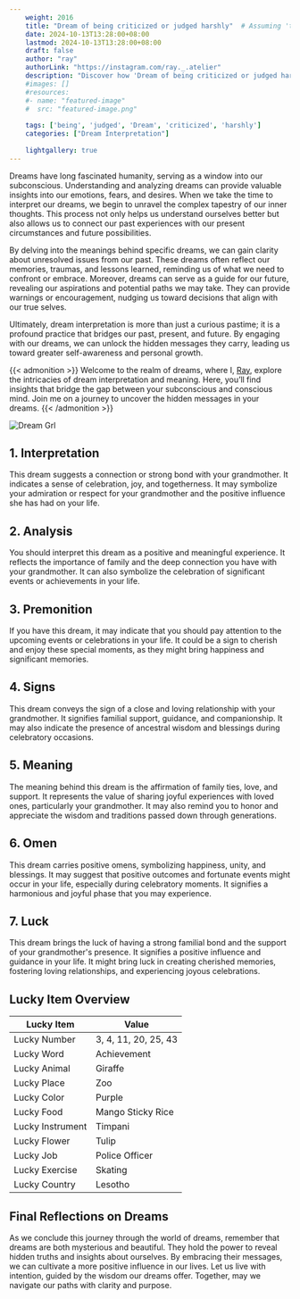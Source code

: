 ```yaml
---
    weight: 2016
    title: "Dream of being criticized or judged harshly"  # Assuming 'title' column exists
    date: 2024-10-13T13:28:00+08:00
    lastmod: 2024-10-13T13:28:00+08:00
    draft: false
    author: "ray"
    authorLink: "https://instagram.com/ray._.atelier"
    description: "Discover how 'Dream of being criticized or judged harshly' can interpret your future and uncover its significant meanings in your life."
    #images: []
    #resources:
    #- name: "featured-image"
    #  src: "featured-image.png"
    
    tags: ['being', 'judged', 'Dream', 'criticized', 'harshly']
    categories: ["Dream Interpretation"]
    
    lightgallery: true
---
```

    
Dreams have long fascinated humanity, serving as a window into our subconscious. Understanding and analyzing dreams can provide valuable insights into our emotions, fears, and desires. When we take the time to interpret our dreams, we begin to unravel the complex tapestry of our inner thoughts. This process not only helps us understand ourselves better but also allows us to connect our past experiences with our present circumstances and future possibilities.

By delving into the meanings behind specific dreams, we can gain clarity about unresolved issues from our past. These dreams often reflect our memories, traumas, and lessons learned, reminding us of what we need to confront or embrace. Moreover, dreams can serve as a guide for our future, revealing our aspirations and potential paths we may take. They can provide warnings or encouragement, nudging us toward decisions that align with our true selves.

Ultimately, dream interpretation is more than just a curious pastime; it is a profound practice that bridges our past, present, and future. By engaging with our dreams, we can unlock the hidden messages they carry, leading us toward greater self-awareness and personal growth.

{{< admonition >}}
Welcome to the realm of dreams, where I, [Ray](https://instagram.com/ray._.atelier), explore the intricacies of dream interpretation and meaning. Here, you’ll find insights that bridge the gap between your subconscious and conscious mind. Join me on a journey to uncover the hidden messages in your dreams.
{{< /admonition >}}

![Dream Grl](https://cdn.pixabay.com/photo/2017/11/02/03/35/gothic-2910057_1280.jpg "Dream Grl")

## 1. Interpretation
 This dream suggests a connection or strong bond with your grandmother. It indicates a sense of celebration, joy, and togetherness. It may symbolize your admiration or respect for your grandmother and the positive influence she has had on your life.

## 2. Analysis
 You should interpret this dream as a positive and meaningful experience. It reflects the importance of family and the deep connection you have with your grandmother. It can also symbolize the celebration of significant events or achievements in your life.

## 3. Premonition
 If you have this dream, it may indicate that you should pay attention to the upcoming events or celebrations in your life. It could be a sign to cherish and enjoy these special moments, as they might bring happiness and significant memories.

## 4. Signs
 This dream conveys the sign of a close and loving relationship with your grandmother. It signifies familial support, guidance, and companionship. It may also indicate the presence of ancestral wisdom and blessings during celebratory occasions.

## 5. Meaning
 The meaning behind this dream is the affirmation of family ties, love, and support. It represents the value of sharing joyful experiences with loved ones, particularly your grandmother. It may also remind you to honor and appreciate the wisdom and traditions passed down through generations.

## 6. Omen
 This dream carries positive omens, symbolizing happiness, unity, and blessings. It may suggest that positive outcomes and fortunate events might occur in your life, especially during celebratory moments. It signifies a harmonious and joyful phase that you may experience.

## 7. Luck
 This dream brings the luck of having a strong familial bond and the support of your grandmother's presence. It signifies a positive influence and guidance in your life. It might bring luck in creating cherished memories, fostering loving relationships, and experiencing joyous celebrations.

## Lucky Item Overview
| Lucky Item          | Value              |
|---------------|--------------------|
| Lucky Number        | 3, 4, 11, 20, 25, 43  |
| Lucky Word          | Achievement |
| Lucky Animal        | Giraffe |
| Lucky Place         | Zoo     |
| Lucky Color         | Purple     |
| Lucky Food          | Mango Sticky Rice      |
| Lucky Instrument    | Timpani |
| Lucky Flower        | Tulip    |
| Lucky Job           | Police Officer       |
| Lucky Exercise      | Skating  |
| Lucky Country       | Lesotho    |


##  Final Reflections on Dreams

As we conclude this journey through the world of dreams, remember that dreams are both mysterious and beautiful. They hold the power to reveal hidden truths and insights about ourselves. By embracing their messages, we can cultivate a more positive influence in our lives. Let us live with intention, guided by the wisdom our dreams offer. Together, may we navigate our paths with clarity and purpose.

